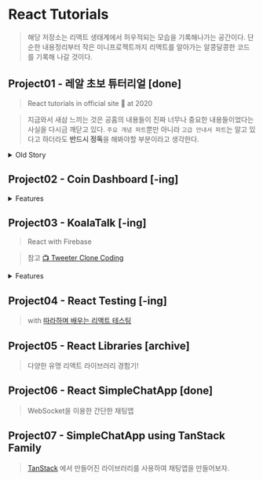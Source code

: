 # React Tutorials

> 해당 저장소는 리액트 생태계에서 허우적되는 모습을 기록해나가는 공간이다. 단순한 내용정리부터 작은 미니프로젝트까지 리액트를 알아가는 알콩달콩한 코드를 기록해 나갈 것이다.

## Project01 - 레알 초보 튜터리얼 [done]

> React tutorials in official site 🚀 at 2020

> 지금와서 새삼 느끼는 것은 공홈의 내용들이 진짜 너무나 중요한 내용들이었다는 사실을 다시금 깨닫고 있다. `주요 개념 파트`뿐만 아니라 `고급 안내서 파트`는 알고 있다고 하더라도 **반드시 정독**을 해봐야할 부분이라고 생각한다.

<details>
  <summary>Old Story</summary>

바야흐로 2020년 봄 어느날, 한 개발자 지망생이 `리액트 공식 홈페이지`를 보면서 코딩을 하고 있었다. 그렇게 1년 반이 지난 지금, 그 지망생은 프런트엔드 개발자로서 성장해나가고 있다. 그게 바로 나다.😅 `project01`은 그 당시 리액트 공홈을 보면서 리액트를 처음 공부했던 내용을 기록한 공간이다. 딱히 수정하지 않고 그 때의 기록으로서 남겨둘 생각이다. 참고로 지금 정리했던 부분을 다시 읽어보니 공홈의 주요 개념 파트 부분을 전부 다 정리한 것은 아니였다는...😱

</details>

## Project02 - Coin Dashboard [-ing]

<details>
  <summary>Features</summary>

> [코인파프리카](https://coinpaprika.com/ko/)라는 코인 정보 사이트의 API를 통해서 구현했으나 유료로 전환되면서 사용수 없게됨.

> 다른 API를 찾는 중 : [추천 API1](https://finnhub.io/docs/api) | [추천 API2](https://finnhub.io/docs/api)

- [x] 코인 리스트 구현
- [x] 코인 상세 정보 페이지
- [ ] 코인 상세 차트 페이지
- [x] 다크 모드 구현

 </details>

## Project03 - KoalaTalk [-ing]

> React with Firebase

> 참고 [📺 Tweeter Clone Coding](https://nomadcoders.co/nwitter/)

<details>
  <summary> Features</summary>

- [x] 회원가입
- [x] 로그인(이메일 / 소셜) / 로그아웃
- [x] auth guard + rerendering!
- [ ] RealTime 채팅 with text
- [ ] 채팅 UI (like kakaotalk)
- [ ] 채팅/사진 CRUD
      https://www.youtube.com/watch?v=AQKRhS4QTJI
- [ ] 유저 프로필 CRUD like github profile
- [ ] Auth Guard : 회원가입/로그인 후에만 채팅 및 프로필 이용가능
- [ ] 홈화면 : 회원들 리스트 or 채팅방
- [ ] ErrorBoundary + Suspense 추가 + Loading System
- [ ] Tiny Modal System → alert 대용(like bootstrap modal)
- [ ] TalkForm validation(길이 / 파일 업로드)

</details>

## Project04 - React Testing [-ing]

> with [따라하며 배우는 리액트 테스팅](https://www.inflearn.com/course/%EB%94%B0%EB%9D%BC%ED%95%98%EB%8A%94-%EB%A6%AC%EC%95%A1%ED%8A%B8-%ED%85%8C%EC%8A%A4%ED%8A%B8)

## Project05 - React Libraries [archive]

> 다양한 유명 리액트 라이브러리 경험기!

## Project06 - React SimpleChatApp [done]

> WebSocket을 이용한 간단한 채팅앱

## Project07 - SimpleChatApp using TanStack Family

> [TanStack](https://tanstack.com/) 에서 만들어진 라이브러리를 사용하여 채팅앱을 만들어보자.
